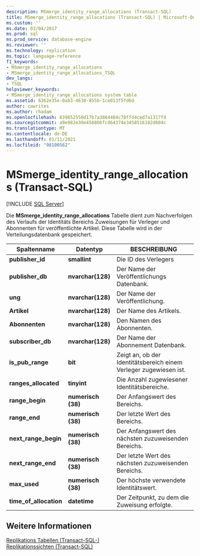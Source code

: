 ```yaml
---
description: MSmerge_identity_range_allocations (Transact-SQL)
title: MSmerge_identity_range_allocations (Transact-SQL) | Microsoft-Dokumentation
ms.custom: ''
ms.date: 03/04/2017
ms.prod: sql
ms.prod_service: database-engine
ms.reviewer: ''
ms.technology: replication
ms.topic: language-reference
f1_keywords:
- MSmerge_identity_range_allocations
- MSmerge_identity_range_allocations_TSQL
dev_langs:
- TSQL
helpviewer_keywords:
- MSmerge_identity_range_allocations system table
ms.assetid: 6362e35e-0ab3-4638-855b-1ce013f5fd6d
author: cawrites
ms.author: chadam
ms.openlocfilehash: 639652550d17b7a3864404c78ffd4ced7a1317fd
ms.sourcegitcommit: a9e982e30e458866fcd64374e3458516182d604c
ms.translationtype: MT
ms.contentlocale: de-DE
ms.lasthandoff: 01/11/2021
ms.locfileid: "98100562"
---
```

# <a name="msmerge_identity_range_allocations-transact-sql"></a>MSmerge_identity_range_allocations (Transact-SQL)
[!INCLUDE [SQL Server](../../includes/applies-to-version/sqlserver.md)]

  Die **MSmerge_identity_range_allocations** Tabelle dient zum Nachverfolgen des Verlaufs der Identitäts Bereichs Zuweisungen für Verleger und Abonnenten für veröffentlichte Artikel. Diese Tabelle wird in der Verteilungsdatenbank gespeichert.  
  
|Spaltenname|Datentyp|BESCHREIBUNG|  
|-----------------|---------------|-----------------|  
|**publisher_id**|**smallint**|Die ID des Verlegers|  
|**publisher_db**|**nvarchar(128)**|Der Name der Veröffentlichungs Datenbank.|  
|**ung**|**nvarchar(128)**|Der Name der Veröffentlichung.|  
|**Artikel**|**nvarchar(128)**|Der Name des Artikels.|  
|**Abonnenten**|**nvarchar(128)**|Den Namen des Abonnenten.|  
|**subscriber_db**|**nvarchar(128)**|Der Name der Abonnement Datenbank.|  
|**is_pub_range**|**bit**|Zeigt an, ob der Identitätsbereich einem Verleger zugewiesen ist.|  
|**ranges_allocated**|**tinyint**|Die Anzahl zugewiesener Identitätsbereiche.|  
|**range_begin**|**numerisch (38)**|Der Anfangswert des Bereichs.|  
|**range_end**|**numerisch (38)**|Der letzte Wert des Bereichs.|  
|**next_range_begin**|**numerisch (38)**|Der Anfangswert des nächsten zuzuweisenden Bereichs.|  
|**next_range_end**|**numerisch (38)**|Der letzte Wert des nächsten zuzuweisenden Bereichs.|  
|**max_used**|**numerisch (38)**|Der höchste verwendete Identitätswert.|  
|**time_of_allocation**|**datetime**|Der Zeitpunkt, zu dem die Zuweisung erfolgte.|  
  
## <a name="see-also"></a>Weitere Informationen  
 [Replikations Tabellen &#40;Transact-SQL-&#41;](../../relational-databases/system-tables/replication-tables-transact-sql.md)   
 [Replikationssichten &#40;Transact-SQL&#41;](../../relational-databases/system-views/replication-views-transact-sql.md)  
  
  
